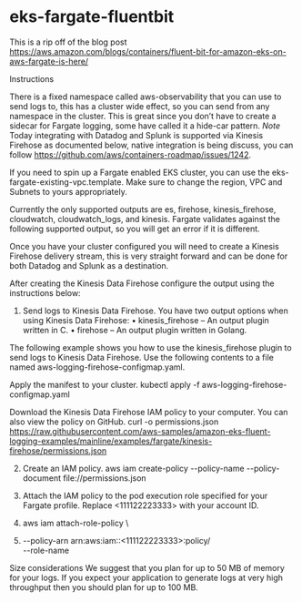 # eks-fargate-fluentbit

This is a rip off of the blog post https://aws.amazon.com/blogs/containers/fluent-bit-for-amazon-eks-on-aws-fargate-is-here/

Instructions

There is a fixed namespace called aws-observability that you can use to send logs to, this has a cluster wide effect, so you can send from any namespace in the cluster. This is great since you don’t have to create a sidecar for Fargate logging, some have called it a hide-car pattern. *Note* Today integrating with Datadog and Splunk is supported via Kinesis Firehose as documented below, native integration is being discuss, you can follow https://github.com/aws/containers-roadmap/issues/1242. 

If you need to spin up a Fargate enabled EKS cluster, you can use the eks-fargate-existing-vpc.template. Make sure to change the region, VPC and Subnets to yours appropriately. 

Currently the only supported outputs are es, firehose, kinesis_firehose, cloudwatch, cloudwatch_logs, and kinesis. Fargate validates against the following supported output, so you will get an error if it is different.

Once you have your cluster configured you will need to create a Kinesis Firehose delivery stream, this is very straight forward and can be done for both Datadog and Splunk as a destination.

After creating the Kinesis Data Firehose configure the output using the instructions below:

1.	Send logs to Kinesis Data Firehose. You have two output options when using Kinesis Data Firehose:
•	kinesis_firehose – An output plugin written in C.
•	firehose – An output plugin written in Golang.

The following example shows you how to use the kinesis_firehose plugin to send logs to Kinesis Data Firehose.
Use the following contents to a file named aws-logging-firehose-configmap.yaml.

Apply the manifest to your cluster.
kubectl apply -f aws-logging-firehose-configmap.yaml

Download the Kinesis Data Firehose IAM policy to your computer. You can also view the policy on GitHub.
curl -o permissions.json https://raw.githubusercontent.com/aws-samples/amazon-eks-fluent-logging-examples/mainline/examples/fargate/kinesis-firehose/permissions.json

2.	Create an IAM policy.
aws iam create-policy --policy-name <eks-fargate-logging-policy> --policy-document file://permissions.json

3.	Attach the IAM policy to the pod execution role specified for your Fargate profile. Replace <111122223333> with your account ID.

4.	aws iam attach-role-policy \

5.	  --policy-arn arn:aws:iam::<111122223333>:policy/<eks-fargate-logging-policy> \
  --role-name <your-pod-execution-role>
  
  
Size considerations
We suggest that you plan for up to 50 MB of memory for your logs. If you expect your application to generate logs at very high throughput then you should plan for up to 100 MB.

